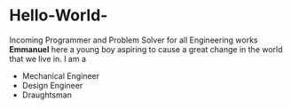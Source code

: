 # Hello-World-
Incoming Programmer and Problem Solver for all Engineering works 
**Emmanuel** here 
a young boy aspiring to cause a great change in the world that we live in.
I am a 
 - Mechanical Engineer 
 - Design Engineer 
 - Draughtsman 
